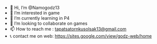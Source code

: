 - 👋 Hi, I’m @Namogodz13
- 👀 I’m interested in game
- 🌱 I’m currently learning in P4
- 💞️ I’m looking to collaborate on games
- 📫 How to reach me : tapatsatornkusolsak13@gmail.com 
- 📞 contact me on web: https://sites.google.com/view/godz-web/home 
<!---
Namogodz13/Namogodz13 is a ✨ special ✨ repository because its `README.md` (this file) appears on your GitHub profile.
You can click the Preview link to take a look at your changes.
--->
